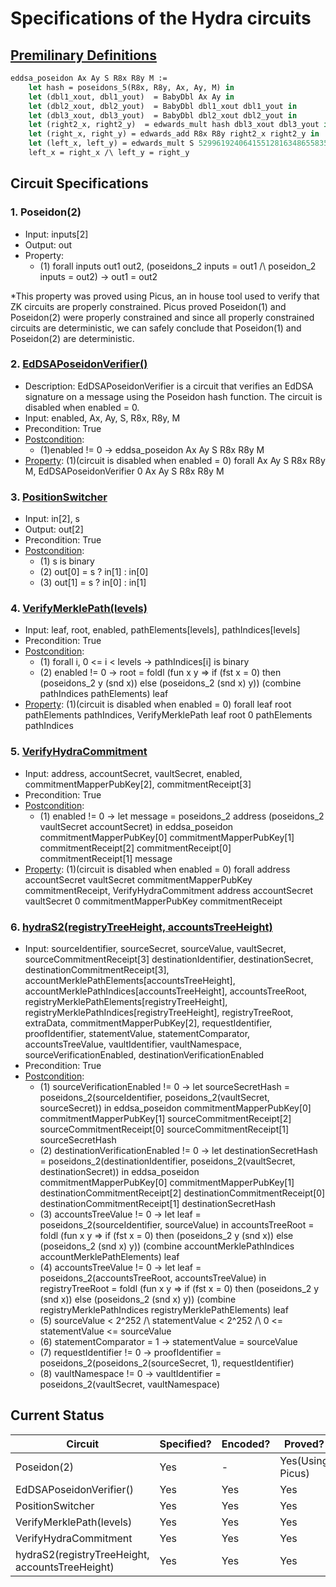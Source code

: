 # Specifications of the Hydra circuits

## [Premilinary Definitions](https://github.com/Veridise/Coda/blob/a4873f40ff630a40f9d85bb4b7c4f18115665b6a/src/CircomLib/EdDSA.v#L83-L91)

```ocaml
eddsa_poseidon Ax Ay S R8x R8y M := 
    let hash = poseidons_5(R8x, R8y, Ax, Ay, M) in
    let (dbl1_xout, dbl1_yout)  = BabyDbl Ax Ay in
    let (dbl2_xout, dbl2_yout)  = BabyDbl dbl1_xout dbl1_yout in
    let (dbl3_xout, dbl3_yout)  = BabyDbl dbl2_xout dbl2_yout in
    let (right2_x, right2_y)  = edwards_mult hash dbl3_xout dbl3_yout in
    let (right_x, right_y) = edwards_add R8x R8y right2_x right2_y in
    let (left_x, left_y) = edwards_mult S 5299619240641551281634865583518297030282874472190772894086521144482721001553 16950150798460657717958625567821834550301663161624707787222815936182638968203 in
    left_x = right_x /\ left_y = right_y
```

## Circuit Specifications

### 1. Poseidon(2)

- Input: inputs[2]
- Output: out
- Property:
  - (1) forall inputs out1 out2, (poseidons_2 inputs = out1 /\ poseidon_2 inputs = out2) -> out1 = out2

*This property was proved using Picus, an in house tool used to verify that ZK circuits are properly constrained. Picus proved Poseidon(1) and Poseidon(2) were properly constrained and since all properly constrained circuits are deterministic, we can safely conclude that Poseidon(1) and Poseidon(2) are deterministic. 

### 2. [EdDSAPoseidonVerifier()](https://github.com/Veridise/Coda/blob/a4873f40ff630a40f9d85bb4b7c4f18115665b6a/src/CircomLib/EdDSA.v#L93-L111)

- Description: EdDSAPoseidonVerifier is a circuit that verifies an EdDSA signature on a message using the Poseidon hash function. The circuit is disabled when enabled = 0.
- Input: enabled, Ax, Ay, S, R8x, R8y, M
- Precondition: True
- [Postcondition](https://github.com/Veridise/Coda/blob/a4873f40ff630a40f9d85bb4b7c4f18115665b6a/src/CircomLib/EdDSA.v#L131-L158):
  - (1)enabled != 0 -> eddsa_poseidon Ax Ay S R8x R8y M
- [Property](https://github.com/Veridise/Coda/blob/a4873f40ff630a40f9d85bb4b7c4f18115665b6a/src/CircomLib/EdDSA.v#L163-L207):
    (1)(circuit is disabled when enabled = 0) forall Ax Ay S R8x R8y M, EdDSAPoseidonVerifier 0 Ax Ay S R8x R8y M

### 3. [PositionSwitcher](https://github.com/Veridise/Coda/blob/a4873f40ff630a40f9d85bb4b7c4f18115665b6a/src/Sismo/hydra.v#L46-L49)

- Input: in[2], s
- Output: out[2]
- Precondition: True
- [Postcondition](https://github.com/Veridise/Coda/blob/a4873f40ff630a40f9d85bb4b7c4f18115665b6a/src/Sismo/hydra.v#L57-L81):
  - (1) s is binary
  - (2) out[0] = s ? in[1] : in[0]
  - (3) out[1] = s ? in[0] : in[1]

### 4. [VerifyMerklePath(levels)](https://github.com/Veridise/Coda/blob/a4873f40ff630a40f9d85bb4b7c4f18115665b6a/src/Sismo/hydra.v#L104-L116)

- Input: leaf, root, enabled, pathElements[levels], pathIndices[levels]
- Precondition: True
- [Postcondition](https://github.com/Veridise/Coda/blob/a4873f40ff630a40f9d85bb4b7c4f18115665b6a/src/Sismo/hydra.v#L128-L234):
  - (1) forall i, 0 <= i < levels -> pathIndices[i] is binary
  - (2) enabled != 0 -> 
        root = foldl (fun x y => if (fst x = 0) then (poseidons_2 y (snd x)) else (poseidons_2 (snd x) y)) 
            (combine pathIndices pathElements) leaf
- [Property](https://github.com/Veridise/Coda/blob/a4873f40ff630a40f9d85bb4b7c4f18115665b6a/src/Sismo/hydra.v#L236-L254):
  (1)(circuit is disabled when enabled = 0) forall leaf root pathElements pathIndices, VerifyMerklePath leaf root 0 pathElements pathIndices

### 5. [VerifyHydraCommitment](https://github.com/Veridise/Coda/blob/a4873f40ff630a40f9d85bb4b7c4f18115665b6a/src/Sismo/hydra.v#L278-L291)

- Input: address, accountSecret, vaultSecret, enabled, commitmentMapperPubKey[2], commitmentReceipt[3]
- Precondition: True
- [Postcondition](https://github.com/Veridise/Coda/blob/a4873f40ff630a40f9d85bb4b7c4f18115665b6a/src/Sismo/hydra.v#L304-L329): 
  - (1) enabled != 0 ->
        let message = poseidons_2 address (poseidons_2 vaultSecret accountSecret) in 
        eddsa_poseidon commitmentMapperPubKey[0] commitmentMapperPubKey[1] commitmentReceipt[2] commitmentReceipt[0] commitmentReceipt[1] message
- [Property](https://github.com/Veridise/Coda/blob/a4873f40ff630a40f9d85bb4b7c4f18115665b6a/src/Sismo/hydra.v#L333-L360):
  (1)(circuit is disabled when enabled = 0) forall address accountSecret vaultSecret commitmentMapperPubKey commitmentReceipt, VerifyHydraCommitment address accountSecret vaultSecret 0 commitmentMapperPubKey commitmentReceipt

### 6. [hydraS2(registryTreeHeight, accountsTreeHeight)](https://github.com/Veridise/Coda/blob/a4873f40ff630a40f9d85bb4b7c4f18115665b6a/src/Sismo/hydra.v#L388-L458)

- Input: sourceIdentifier, sourceSecret, sourceValue, vaultSecret, sourceCommitmentReceipt[3]
       destinationIdentifier, destinationSecret, destinationCommitmentReceipt[3],
       accountMerklePathElements[accountsTreeHeight], accountMerklePathIndices[accountsTreeHeight], accountsTreeRoot,
       registryMerklePathElements[registryTreeHeight], registryMerklePathIndices[registryTreeHeight], registryTreeRoot,
       extraData, commitmentMapperPubKey[2],
       requestIdentifier, proofIdentifier,
       statementValue, statementComparator, accountsTreeValue,
       vaultIdentifier, vaultNamespace,
       sourceVerificationEnabled, destinationVerificationEnabled
- Precondition: True
- [Postcondition](https://github.com/Veridise/Coda/blob/a4873f40ff630a40f9d85bb4b7c4f18115665b6a/src/Sismo/hydra.v#L490-L635):
  - (1) sourceVerificationEnabled != 0 ->
        let sourceSecretHash = poseidons_2(sourceIdentifier, poseidons_2(vaultSecret, sourceSecret)) in
        eddsa_poseidon commitmentMapperPubKey[0] commitmentMapperPubKey[1] sourceCommitmentReceipt[2] sourceCommitmentReceipt[0] sourceCommitmentReceipt[1] sourceSecretHash
  - (2) destinationVerificationEnabled != 0 ->
        let destinationSecretHash = poseidons_2(destinationIdentifier, poseidons_2(vaultSecret, destinationSecret)) in
        eddsa_poseidon commitmentMapperPubKey[0] commitmentMapperPubKey[1] destinationCommitmentReceipt[2] destinationCommitmentReceipt[0] destinationCommitmentReceipt[1] destinationSecretHash
  - (3) accountsTreeValue != 0 ->
        let leaf = poseidons_2(sourceIdentifier, sourceValue) in
        accountsTreeRoot = foldl (fun x y => if (fst x = 0) then (poseidons_2 y (snd x)) else (poseidons_2 (snd x) y))
                        (combine accountMerklePathIndices accountMerklePathElements) leaf
  - (4) accountsTreeValue != 0 ->
        let leaf = poseidons_2(accountsTreeRoot, accountsTreeValue) in
        registryTreeRoot = foldl (fun x y => if (fst x = 0) then (poseidons_2 y (snd x)) else (poseidons_2 (snd x) y))
                        (combine registryMerklePathIndices registryMerklePathElements) leaf
  - (5) sourceValue < 2^252 /\ statementValue < 2^252 /\ 0 <= statementValue <= sourceValue
  - (6) statementComparator = 1 -> statementValue = sourceValue
  - (7) requestIdentifier != 0 -> proofIdentifier = poseidons_2(poseidons_2(sourceSecret, 1), requestIdentifier)
  - (8) vaultNamespace != 0 -> vaultIdentifier = poseidons_2(vaultSecret, vaultNamespace)

## Current Status

| Circuit | Specified? | Encoded? | Proved? |
| ------- | ---------- | -------- | ------- |
| Poseidon(2) | Yes | - | Yes(Using Picus) |
| EdDSAPoseidonVerifier() | Yes | Yes | Yes |
| PositionSwitcher | Yes | Yes | Yes |
| VerifyMerklePath(levels) | Yes | Yes | Yes |
| VerifyHydraCommitment | Yes | Yes | Yes |
| hydraS2(registryTreeHeight, accountsTreeHeight) | Yes | Yes | Yes |